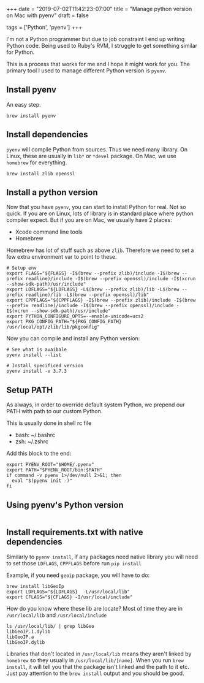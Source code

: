 +++
date = "2019-07-02T11:42:23-07:00"
title = "Manage python version on Mac with pyenv"
draft = false

tags = ['Python', 'pyenv']
+++

I'm not a Python programmer but due to job constraint I end up writing
Python code. Being used to Ruby's RVM, I struggle to get something
similar for Python.

This is a process that works for me and I hope it might work for you.
The primary tool I used to manage different Python version is `pyenv`.

## Install pyenv

An easy step.

```
brew install pyenv
```

## Install dependencies

`pyenv` will compile Python from sources. Thus we need many library. On
Linux, these are usually in `lib*` or `*devel` package. On Mac, we use
`homebrew` for everything.

```
brew install zlib openssl
```

## Install a python version

Now that you have `pyenv`, you can start to install Python for real. Not
so quick. If you are on Linux, lots of library is in standard place
where python compiler expect. But if you are on Mac, we usually have 2
places:

- Xcode command line tools
- Homebrew

Homebrew has lot of stuff such as above `zlib`. Therefore we need to set
a few extra environment var to point to these.

```
# Setup env
export FLAGS="${FLAGS} -I$(brew --prefix zlib)/include -I$(brew --prefix readline)/include -I$(brew --prefix openssl)/include -I$(xcrun --show-sdk-path)/usr/include"
export LDFLAGS="${LDFLAGS} -L$(brew --prefix zlib)/lib -L$(brew --prefix readline)/lib -L$(brew --prefix openssl)/lib"
export CPPFLAGS="${CPPFLAGS} -I$(brew --prefix zlib)/include -I$(brew --prefix readline)/include -I$(brew --prefix openssl)/include -I$(xcrun --show-sdk-path)/usr/include"
export PYTHON_CONFIGURE_OPTS=--enable-unicode=ucs2
export PKG_CONFIG_PATH="${PKG_CONFIG_PATH} /usr/local/opt/zlib/lib/pkgconfig"
```

Now you can compile and install any Python version:

```
# See what is avaibale
pyenv install --list

# Install specificed version
pyenv install -v 3.7.3
```

## Setup PATH

As always, in order to override default system Python, we prepend our
PATH with path to our custom Python.

This is usually done in shell rc file

- bash: ~/.bashrc
- zsh: ~/.zshrc

Add this block to the end:

```
export PYENV_ROOT="$HOME/.pyenv"
export PATH="$PYENV_ROOT/bin:$PATH"
if command -v pyenv 1>/dev/null 2>&1; then
  eval "$(pyenv init -)"
fi
```

## Using pyenv's Python version

```

```

## Install requirements.txt with native dependencies

Similarly to `pyenv install`, if any packages need native library you
will need to set those `LDFLAGS`, `CPPFLAGS` before run `pip install`

Example, if you need `geoip` package, you will have to do:


```
brew install libGeoIp
export LDFLAGS="${LDFLAGS}  -L/usr/local/lib"
export CFLAGS="${CFLAGS} -I/usr/local/include"
```

How do you know where these lib are locate? Most of time they are in
`/usr/local/lib` and `/usr/local/include`

```
ls /usr/local/lib/ | grep libGeo
libGeoIP.1.dylib
libGeoIP.a
libGeoIP.dylib
```

Libraries that don't located in `/usr/local/lib` means they aren't
linked by `homebrew` so they usually in `/usr/local/lib/[name]`. When
you run `brew install`, it will tell you that the package isn't linked
and the path to it etc. Just pay attention to the `brew install` output
and you should be good.
